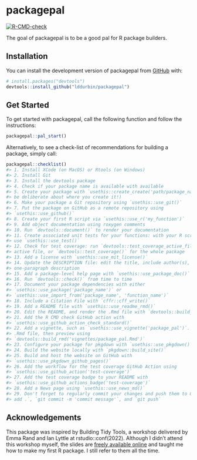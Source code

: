 
<!-- README.md is generated from README.Rmd. Please edit that file -->

# packagepal

<!-- badges: start -->

[![R-CMD-check](https://github.com/lddurbin/packagepal/actions/workflows/R-CMD-check.yaml/badge.svg)](https://github.com/lddurbin/packagepal/actions/workflows/R-CMD-check.yaml)
<!-- badges: end -->

The goal of packagepal is to be a good pal for R package builders.

## Installation

You can install the development version of packagepal from
[GitHub](https://github.com/) with:

``` r
# install.packages("devtools")
devtools::install_github("lddurbin/packagepal")
```

## Get Started

To get started with packagepal, call the following function and follow
the instructions:

``` r
packagepal::pal_start()
```

Alternatively, to see a check-list of recommendations for building a
package, simply call:

``` r
packagepal::checklist()
#> 1. Install XCode (on MacOS) or Rtools (on Windows)
#> 2. Install Git
#> 3. Install the devtools package
#> 4. Check if your package name is available with available
#> 5. Create your package with `usethis::create_create('path/package_name')` (but
#> be deliberate about where you create it!)
#> 6. Make your package a Git repository using `usethis::use_git()`
#> 7. Put the package on GitHub as a remote repository using
#> `usethis::use_github()`
#> 8. Create your first R script via `usethis::use_r('my_function')`
#> 9. Add object documentation using roxygen comments
#> 10. Run `devtools::document()` to render your documentation
#> 11. Create associated unit tests for your functions: with your R script open,
#> use `usethis::use_test()`
#> 12. Check for test coverage: run `devtools::test_coverage_active_file()` in the
#> active file, or `devtools::test_coverage()` for the whole package
#> 13. Add a license with `usethis::use_mit_license()`
#> 14. Update the DESCRIPTION file: edit the title, include author(s), write a
#> one-paragraph description
#> 15. Add a package-level help page with `usethis::use_package_doc()`
#> 16. Run `devtools::check()` from time to time
#> 17. Document your package dependencies with either
#> `usethis::use_package('package_name')` or
#> `usethis::use_import_from('package_name', 'function_name')`
#> 18. Include a Citation File with `cffr::cff_write()`
#> 19. Add a README file with `usethis::use_readme_rmd()`
#> 20. Edit the README, and render the .Rmd file with `devtools::build_readme()`
#> 21. Add the R CMD check GitHub action with
#> `usethis::use_github_action_check_standard()`
#> 22. Add a vignette, such as `usethis::use_vignette('package_pal')`. Edit the
#> .Rmd file, then preview using
#> `devtools::build_rmd('vignettes/package_pal.Rmd')`
#> 23. Configure your package for pkgdown with `usethis::use_pkgdown() `
#> 24. Build the website locally with `pkgdown::build_site()`
#> 25. Build and host the website on GitHub with
#> `usethis::use_pkgdown_github_pages()`
#> 26. Add the workflow for the test coverage GitHub Action using
#> `usethis::use_github_action('test-coverage')`
#> 27. Add the test coverage badge to your README with
#> `usethis::use_github_actions_badge('test-coverage')`
#> 28. Add a News page using `usethis::use_news_md()`
#> 29. Don't forget to regularly commit your changes and push them to GitHub: `git
#> add .`, `git commit -m 'commit message'`, and `git push`
```

## Acknowledgements

This package was inspired by Building Tidy Tools, a workshop delivered
by Emma Rand and Ian Lyttle at rstudio::conf(2022). Although I didn’t
attend this workshop myself, the slides are [freely available
online](https://rstudio-conf-2022.github.io/build-tidy-tools/) and
taught me how to make my first R package. I still refer to them all the
time.
